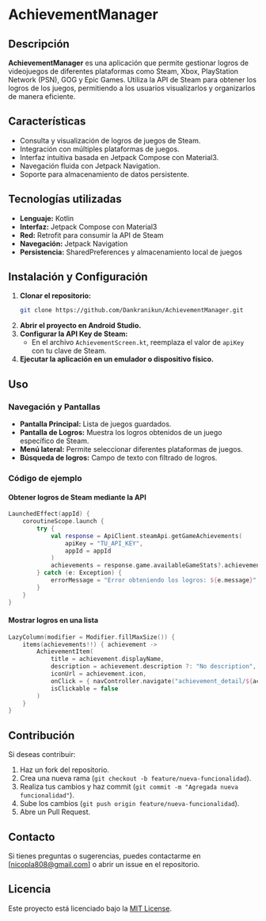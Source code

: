 # AchievementManager

## Descripción
**AchievementManager** es una aplicación que permite gestionar logros de videojuegos de diferentes plataformas como Steam, Xbox, PlayStation Network (PSN), GOG y Epic Games. Utiliza la API de Steam para obtener los logros de los juegos, permitiendo a los usuarios visualizarlos y organizarlos de manera eficiente.

## Características
- Consulta y visualización de logros de juegos de Steam.
- Integración con múltiples plataformas de juegos.
- Interfaz intuitiva basada en Jetpack Compose con Material3.
- Navegación fluida con Jetpack Navigation.
- Soporte para almacenamiento de datos persistente.

## Tecnologías utilizadas
- **Lenguaje:** Kotlin
- **Interfaz:** Jetpack Compose con Material3
- **Red:** Retrofit para consumir la API de Steam
- **Navegación:** Jetpack Navigation
- **Persistencia:** SharedPreferences y almacenamiento local de juegos

## Instalación y Configuración
1. **Clonar el repositorio:**
   ```sh
   git clone https://github.com/Dankranikun/AchievementManager.git
   ```
2. **Abrir el proyecto en Android Studio.**
3. **Configurar la API Key de Steam:**
   - En el archivo `AchievementScreen.kt`, reemplaza el valor de `apiKey` con tu clave de Steam.
4. **Ejecutar la aplicación en un emulador o dispositivo físico.**

## Uso
### Navegación y Pantallas
- **Pantalla Principal:** Lista de juegos guardados.
- **Pantalla de Logros:** Muestra los logros obtenidos de un juego específico de Steam.
- **Menú lateral:** Permite seleccionar diferentes plataformas de juegos.
- **Búsqueda de logros:** Campo de texto con filtrado de logros.

### Código de ejemplo
#### Obtener logros de Steam mediante la API
```kotlin
LaunchedEffect(appId) {
    coroutineScope.launch {
        try {
            val response = ApiClient.steamApi.getGameAchievements(
                apiKey = "TU_API_KEY",
                appId = appId
            )
            achievements = response.game.availableGameStats?.achievements
        } catch (e: Exception) {
            errorMessage = "Error obteniendo los logros: ${e.message}"
        }
    }
}
```

#### Mostrar logros en una lista
```kotlin
LazyColumn(modifier = Modifier.fillMaxSize()) {
    items(achievements!!) { achievement ->
        AchievementItem(
            title = achievement.displayName,
            description = achievement.description ?: "No description",
            iconUrl = achievement.icon,
            onClick = { navController.navigate("achievement_detail/${achievement.displayName}") },
            isClickable = false
        )
    }
}
```

## Contribución
Si deseas contribuir:
1. Haz un fork del repositorio.
2. Crea una nueva rama (`git checkout -b feature/nueva-funcionalidad`).
3. Realiza tus cambios y haz commit (`git commit -m "Agregada nueva funcionalidad"`).
4. Sube los cambios (`git push origin feature/nueva-funcionalidad`).
5. Abre un Pull Request.

## Contacto
Si tienes preguntas o sugerencias, puedes contactarme en [nicopla808@gmail.com] o abrir un issue en el repositorio.

## Licencia
Este proyecto está licenciado bajo la [MIT License](LICENSE).

